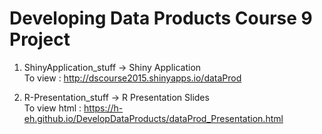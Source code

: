 # Developing Data Products Course 9 Project

1. ShinyApplication_stuff -> Shiny Application  
   To view : http://dscourse2015.shinyapps.io/dataProd
   
2. R-Presentation_stuff -> R Presentation Slides  
   To view html : https://h-eh.github.io/DevelopDataProducts/dataProd_Presentation.html
   
